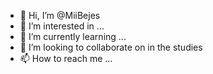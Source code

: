 - 👋 Hi, I’m @MiiBejes
- 👀 I’m interested in ...
- 🌱 I’m currently learning ...
- 💞️ I’m looking to collaborate on in the studies
- 📫 How to reach me ...

<!---
MiiBejes/MiiBejes is a ✨ special ✨ repository because its `README.md` (this file) appears on your GitHub profile.
You can click the Preview link to take a look at your changes.
--->
